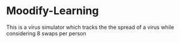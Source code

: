 # Moodify-Learning

This is a virus simulator which tracks the the spread of a virus while considering 8 swaps per person
